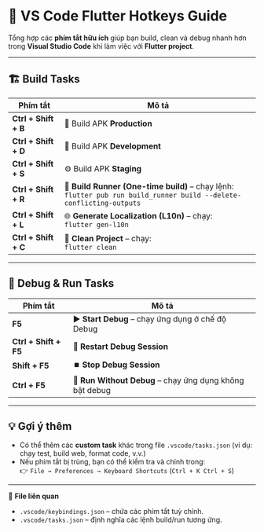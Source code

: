 # 🚀 VS Code Flutter Hotkeys Guide

Tổng hợp các **phím tắt hữu ích** giúp bạn build, clean và debug nhanh hơn trong **Visual Studio Code** khi làm việc với **Flutter project**.

---

## 🏗️ Build Tasks

| Phím tắt | Mô tả |
|-----------|--------|
| **Ctrl + Shift + B** | 🏁 Build APK **Production** |
| **Ctrl + Shift + D** | 🧪 Build APK **Development** |
| **Ctrl + Shift + S** | ⚙️ Build APK **Staging** |
| **Ctrl + Shift + R** | 🔨 **Build Runner (One-time build)** – chạy lệnh:<br>`flutter pub run build_runner build --delete-conflicting-outputs` |
| **Ctrl + Shift + L** | 🌐 **Generate Localization (L10n)** – chạy:<br>`flutter gen-l10n` |
| **Ctrl + Shift + C** | 🧹 **Clean Project** – chạy:<br>`flutter clean` |

---

## 🧠 Debug & Run Tasks

| Phím tắt | Mô tả |
|-----------|--------|
| **F5** | ▶️ **Start Debug** – chạy ứng dụng ở chế độ Debug |
| **Ctrl + Shift + F5** | 🔁 **Restart Debug Session** |
| **Shift + F5** | ⏹️ **Stop Debug Session** |
| **Ctrl + F5** | 🚀 **Run Without Debug** – chạy ứng dụng không bật debug |

---

## 💡 Gợi ý thêm

- Có thể thêm các **custom task** khác trong file `.vscode/tasks.json` (ví dụ: chạy test, build web, format code, v.v.)
- Nếu phím tắt bị trùng, bạn có thể kiểm tra và chỉnh trong:  
  👉 `File → Preferences → Keyboard Shortcuts` (`Ctrl + K Ctrl + S`)

---

📁 **File liên quan**
- `.vscode/keybindings.json` – chứa các phím tắt tuỳ chỉnh.  
- `.vscode/tasks.json` – định nghĩa các lệnh build/run tương ứng.
